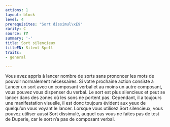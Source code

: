 ```yaml
---
actions: 1
layout: block
level: 4
prerequisites: "Sort dissimul\xE9"
rarity: C
source: ??
summary: '-'
title: Sort silencieux
titleEN: Silent Spell
traits:
- general

---
```


<p>Vous avez appris à lancer nombre de sorts sans prononcer les mots de pouvoir normalement nécessaires. Si votre prochaine action consiste à Lancer un sort avec un composant verbal et au moins un autre composant, vous pouvez vous dispenser du verbal. Le sort est plus silencieux et peut se lancer dans des zones où les sons ne portent pas. Cependant, il a toujours une manifestation visuelle, il est donc toujours évident aux yeux de quelqu’un vous voyant le lancer. Lorsque vous utilisez Sort silencieux, vous pouvez utiliser aussi Sort dissimulé, auquel cas vous ne faites pas de test de Duperie, car le sort n’a pas de composant verbal.</p>
